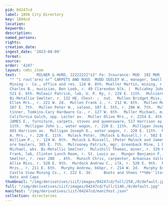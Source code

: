 ```yaml
---
pid: 04247cd
label: 1894 City Directory
key: 1894cd
location: 
keywords: 
description: 
named_persons: 
rights: 
creation_date: 
ingest_date: '2023-08-09'
format: 
source: 
order: '4247'
layout: cmhc_item
text: '       MILNER & HURD, 22222222°¢2" Fe: Insurance: MUD  192 MUR     E, H. ANDREWS,
  °° "i rout‘arez or” CARPETS AND RUGS  MUDD SEELEY W., manager, Small Hopes Cons.
  Mining ~  Co., office and res. 124 W. 8th. Mueller Martin, mining, r. 141 E. 2d.  Muir
  Charles B., musician, Ben Loeb, r. 49 Clarendon blk. |  Mulcahey John, miner, r.
  521 E. 6th. Muleair Patrick, lab, U. P. Ry, r. 229 E. 11th.  Mulciere John, lab.,
  Bi-Metallie Smelter, r. 132 HE. Chest- ;  nut.  Mullen Bridget Miss, r. 517 E. 6th.  Mullen
  Ellen Mrs., r. 221 W. 2d.  Mullen Frank J., r. 212 W. 6th.  Mullen Mary Mrs., r.
  107 E. 7th.  Mullen Peter W., saloon, 107 E. 5th, r. 206 W. 7th.  Muller Joseph,
  tinner, Tomkins-Cary Hardware Co., r. 127 W. 6th.  Muller Michael, miner, r. as.
  California Gulch, opp. Leiter av.  Muller Olive Mrs., r. 2254 E. 4th.  MULLIGAN
  JAMES E., furniture, carpets, stoves and queensware, 517 Harrison ay, r. 218 E.
  11th.  Mulligan John L., water wagon, r. 220 E. 11th.  Mulligan Joseph D., undertaker,
  601 Harrison av.  Mulligan Joseph D., water wagon, r. 220 E. 11th.  Mulligan M,
  A. Mrs., r. 220 E. 11th.  Mulock Peter, (Mulock & Russell,) r. 502 E. 6th.  Mulock
  William P., r. 124 W. 8th.  Mulock & Russell, (Peter Malock and James Russell,)
  ore haulers, 305 E. 7th.  Mulrooney Patrick, mgr, Greenback Mine, 1 Delaware blk.  Mulvihill
  Michael, wks. Bi-Metallic Smelter.  Mulvihill Thomas, miner, r. 329 K. 5th.  Mumford
  Frank, lab, Clinton Lunch Room, r. St. Louis av.  Munger Benjamin F., lab, Bi-Metallic
  Smelter, r. rear 208  . 4th.  Munsch Chris, carpenter, Arkansas Valley Smelter.  Murdock
  Allie Miss, r. 520 E. 9th.  Murdock Andrew C., clk, r. 520 E. 9th.  Murphine Mary
  Mrzs., r. 211 E. 6th.  Murphy Andrew, bkkpr, r. 214 W. 2d.  Murphy Edward, miner,
  Castle View Mining Co., r. 222 E. 3d.     Boots and Shoes **%0e''itarsison Sve”
  Hats and Caps    '
thumbnail: "/img/derivatives/iiif/images/04247cd/full/250,/0/default.jpg"
full: "/img/derivatives/iiif/images/04247cd/full/1140,/0/default.jpg"
manifest: "/img/derivatives/iiif/04247cd/manifest.json"
collection: directories
---
```

